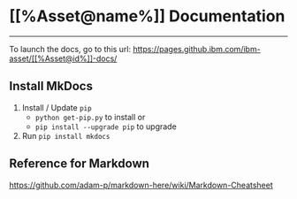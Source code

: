 # [[%Asset@name%]] Documentation
---

To launch the docs, go to this url:
https://pages.github.ibm.com/ibm-asset/[[%Asset@id%]]-docs/

## Install MkDocs

1. Install / Update `pip`
   - `python get-pip.py` to install or
   - `pip install --upgrade pip` to upgrade
2. Run `pip install mkdocs`

## Reference for Markdown

https://github.com/adam-p/markdown-here/wiki/Markdown-Cheatsheet



